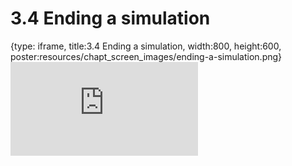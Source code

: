 # 3.4 Ending a simulation
 
{type: iframe, title:3.4 Ending a simulation, width:800, height:600, poster:resources/chapt_screen_images/ending-a-simulation.png}
![](https://andrew-bortvin.github.io/slimNotes/no_toc/ending-a-simulation.html)
 

 

